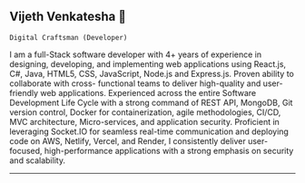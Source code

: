 ## Vijeth Venkatesha 👋

 `Digital Craftsman (Developer)` 

I am a full-Stack software developer with 4+ years of experience in designing, developing, and implementing web applications using React.js, C#, Java, HTML5, CSS, JavaScript, Node.js and Express.js. Proven ability to collaborate with cross- functional teams to deliver high-quality and user-friendly web applications. Experienced across the entire Software Development Life Cycle with a strong command of REST API, MongoDB, Git version control, Docker for containerization, agile methodologies, CI/CD, MVC architecture, Micro-services, and application security. Proficient in leveraging Socket.IO for seamless real-time communication and deploying code on AWS, Netlify, Vercel, and Render, I consistently deliver user-focused, high-performance applications with a strong emphasis on security and scalability. 


-----------
